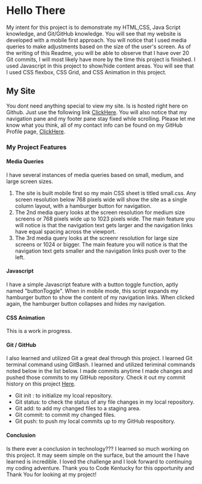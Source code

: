 # Hello There

My intent for this project is to demonstrate my HTML,CSS, Java Script knowledge, and Git/GitHub knowledge. You will see that my website is developed with a mobile first approach. You will notice that I used media queries to make adjustments based on the size of the user's screen. As of the writing of this Readme, you will be able to observe that I have over 20 Git commits, I will most likely have more by the time this project is finished. I used Javascript in this project to show/hide content areas. You will see that I used CSS flexbox, CSS Grid, and CSS Animation in this project.



## My Site 
You dont need anything special to view my site. Is is hosted right here on Github. Just use the following link [ClickHere](https://dust39.github.io/animated-enigma/).  You will also notice that my navigation pane and my footer pane stay fixed while scrolling. Please let me know what you think, all of my contact info can be found on my GitHub Profile page, [ClickHere](https://github.com/dust39).

### My Project Features
#### Media Queries
I have several instances of media queries based on small, medium, and large screen sizes.
1. The site is built mobile first so my main CSS sheet is titled small.css. Any screen resolution below 768 pixels wide will show the site as a single column layout, with a hamburger button for navigation.
2. The 2nd media query looks at the screen resolution for medium size screens or 768 pixels wide up to 1023 pixels wide. The main feature you will notice is that the navigation text gets larger and the navigation links have equal spacing across the viewport.
3. The 3rd media query looks at the screenr resolution for large size screens or 1024 or bigger. The main feature you will notice is that the navigation text gets smaller and the navigation links push over to the left.

#### Javascript
I have a simple Javascript feature with a button toggle function, aptly named "buttonToggle". When in mobile mode, this script expands my hamburger button to show the content of my navigation links. When clicked again, the hamburger button collapses and hides my navigation.

#### CSS Animation
This is a work in progress.

#### Git / GitHub
I also learned and utilized Git a great deal through this project. I learned Git terminal command using GitBash. I learned and utilized teriminal commands noted below in the list below. I made commits anytime I made changes and pushed those commits to my GitHub repository. Check it out my commit history on this project [Here](https://github.com/dust39/animated-enigma/commits/main).
- Git init : to initialize my lcoal repository.
- Git status: to check the status of any file changes in my local repository.
- Git add: to add my changed files to a staging area.
- Git commit: to commit my changed files.
- Git push: to push my local commits up to my GitHub respository.

#### Conclusion
Is there ever a conclusion in technology??? I learned so much working on this project. It may seem simple on the surface, but the amount the I have learned is incredible. I loved the challenge and I look forward to continuing my coding adventure. Thank you to Code Kentucky for this opportunity and Thank You for looking at my project!




